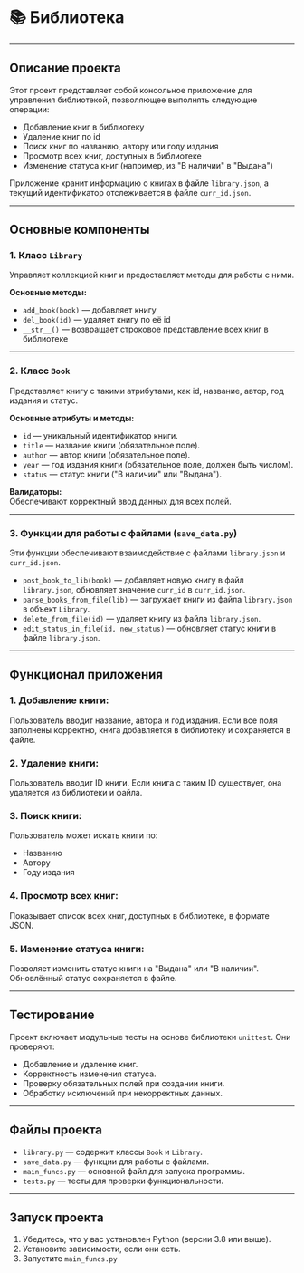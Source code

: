 # 📚 **Библиотека**

---

## **Описание проекта**
Этот проект представляет собой консольное приложение для управления библиотекой, позволяющее выполнять следующие операции:

- Добавление книг в библиотеку
- Удаление книг по id
- Поиск книг по названию, автору или году издания
- Просмотр всех книг, доступных в библиотеке
- Изменение статуса книг (например, из "В наличии" в "Выдана")

Приложение хранит информацию о книгах в файле `library.json`, а текущий идентификатор отслеживается в файле `curr_id.json`.

---

## **Основные компоненты**

### **1. Класс `Library`**
Управляет коллекцией книг и предоставляет методы для работы с ними.

**Основные методы:**
- `add_book(book)` — добавляет книгу
- `del_book(id)` — удаляет книгу по её id
- `__str__()` — возвращает строковое представление всех книг в библиотеке

---

### **2. Класс `Book`**
Представляет книгу с такими атрибутами, как id, название, автор, год издания и статус.

**Основные атрибуты и методы:**
- `id` — уникальный идентификатор книги.
- `title` — название книги (обязательное поле).
- `author` — автор книги (обязательное поле).
- `year` — год издания книги (обязательное поле, должен быть числом).
- `status` — статус книги ("В наличии" или "Выдана").

**Валидаторы:**  
Обеспечивают корректный ввод данных для всех полей.

---

### **3. Функции для работы с файлами (`save_data.py`)**
Эти функции обеспечивают взаимодействие с файлами `library.json` и `curr_id.json`.

- `post_book_to_lib(book)` — добавляет новую книгу в файл `library.json`, обновляет значение `curr_id` в `curr_id.json`.
- `parse_books_from_file(lib)` — загружает книги из файла `library.json` в объект `Library`.
- `delete_from_file(id)` — удаляет книгу из файла `library.json`.
- `edit_status_in_file(id, new_status)` — обновляет статус книги в файле `library.json`.

---

## **Функционал приложения**

### **1. Добавление книги:**
Пользователь вводит название, автора и год издания. Если все поля заполнены корректно, книга добавляется в библиотеку и сохраняется в файле.

### **2. Удаление книги:**
Пользователь вводит ID книги. Если книга с таким ID существует, она удаляется из библиотеки и файла.

### **3. Поиск книги:**
Пользователь может искать книги по:
- Названию
- Автору
- Году издания

### **4. Просмотр всех книг:**
Показывает список всех книг, доступных в библиотеке, в формате JSON.

### **5. Изменение статуса книги:**
Позволяет изменить статус книги на "Выдана" или "В наличии". Обновлённый статус сохраняется в файле.

---

## **Тестирование**
Проект включает модульные тесты на основе библиотеки `unittest`. Они проверяют:

- Добавление и удаление книг.
- Корректность изменения статуса.
- Проверку обязательных полей при создании книги.
- Обработку исключений при некорректных данных.

---

## **Файлы проекта**

- `library.py` — содержит классы `Book` и `Library`.
- `save_data.py` — функции для работы с файлами.
- `main_funcs.py` — основной файл для запуска программы.
- `tests.py` — тесты для проверки функциональности.

---

## **Запуск проекта**

1. Убедитесь, что у вас установлен Python (версии 3.8 или выше).
2. Установите зависимости, если они есть.
3. Запустите `main_funcs.py`

